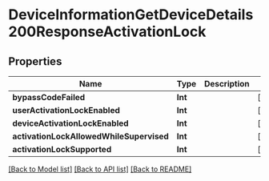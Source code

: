 # DeviceInformationGetDeviceDetails200ResponseActivationLock

## Properties
Name | Type | Description | Notes
------------ | ------------- | ------------- | -------------
**bypassCodeFailed** | **Int** |  | [optional] 
**userActivationLockEnabled** | **Int** |  | [optional] 
**deviceActivationLockEnabled** | **Int** |  | [optional] 
**activationLockAllowedWhileSupervised** | **Int** |  | [optional] 
**activationLockSupported** | **Int** |  | [optional] 

[[Back to Model list]](../README.md#documentation-for-models) [[Back to API list]](../README.md#documentation-for-api-endpoints) [[Back to README]](../README.md)


